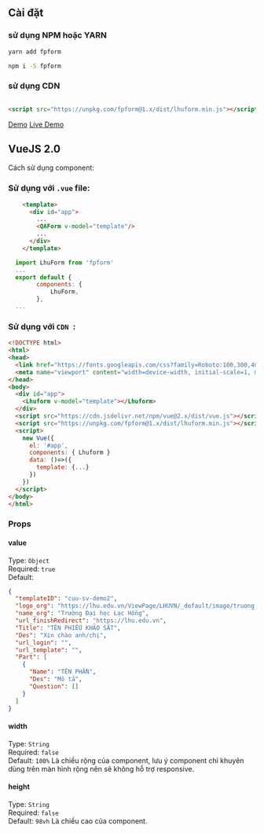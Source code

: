 ## Cài đặt

### sử dụng NPM hoặc YARN

```bash
yarn add fpform

npm i -S fpform
```

### sử dụng CDN
```html

<script src="https://unpkg.com/fpform@1.x/dist/lhuform.min.js"></script>

```

[Demo](https://github.com/SortableJS/Vue.Draggable/tree/master/example)
[Live Demo](https://github.com/SortableJS/Vue.Draggable/tree/master/example)

## VueJS 2.0
Cách sử dụng component:

### Sử dụng với `.vue` file:

``` html
    <template>
      <div id="app">
        ...
        <QAForm v-model="template"/>
        ...
      </div>
    </template>
```
``` js
  import LhuForm from 'fpform'
  ...
  export default {
        components: {
            LhuForm,
        },
  ...
```

### Sử dụng với  `CDN `:
``` html
<!DOCTYPE html>
<html>
<head>
  <link href="https://fonts.googleapis.com/css?family=Roboto:100,300,400,500,700,900" rel="stylesheet">
  <meta name="viewport" content="width=device-width, initial-scale=1, maximum-scale=1, user-scalable=no, minimal-ui">
</head>
<body>
  <div id="app">
    <Lhuform v-model="template"></Lhuform>
  </div>
  <script src="https://cdn.jsdelivr.net/npm/vue@2.x/dist/vue.js"></script>
  <script src="https://unpkg.com/fpform@1.x/dist/lhuform.min.js"></script>
  <script>
    new Vue({
      el: '#app',
      components: { Lhuform }
      data: ()=>({
        template: {...}
      })
    })
  </script>
</body>
</html>
```

### Props
#### value
Type: `Object`<br>
Required: `true`<br>
Default: 
```json
{
  "templateID": "cuu-sv-demo2",
  "logo_org": "https://lhu.edu.vn/ViewPage/LHUVN/_default/image/truong_dai_hoc_lac_hong_logo.png",
  "name_org": "Trường Đại học Lạc Hồng",
  "url_finishRedirect": "https://lhu.edu.vn",
  "Title": "TÊN PHIẾU KHẢO SÁT",
  "Des": "Xin chào anh/chị",
  "url_login": "",
  "url_template": "",
  "Part": [
    {
      "Name": "TÊN PHẦN",
      "Des": "Mô tả",
      "Question": []
    }
  ]
}
```

#### width
Type: `String`<br>
Required: `false`<br>
Default: `100%`
Là chiều rộng của component, lưu ý component chỉ khuyên dùng trên màn hình rộng  nên sẽ không hỗ trợ responsive. 

#### height
Type: `String`<br>
Required: `false`<br>
Default: `98vh`
Là chiều cao của component.
